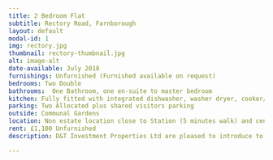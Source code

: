 ```yaml
---
title: 2 Bedroom Flat
subtitle: Rectory Road, Farnborough
layout: default
modal-id: 1
img: rectory.jpg
thumbnail: rectory-thumbnail.jpg
alt: image-alt
date-available: July 2018
furnishings: Unfurnished (Furnished available on request)
bedrooms: Two Double
bathrooms:	One Bathroom, one en-suite to master bedroom
kitchen: Fully fitted with integrated dishwasher, washer dryer, cooker/hob and fridge freezer.
parking: Two Allocated plus shared visitors parking
outside: Communal Gardens
location: Non estate location close to Station (5 minutes walk) and central Farnborough
rent: £1,100 Unfurnished
description: D&T Investment Properties Ltd are pleased to introduce to the lettings market this two double bedroom apartment in the centre of Farnborough, Hampshire. This property consists of two double bedrooms, en-suite to master, living/dining area , modern kitchen with fitted appliances and comes with two allocated parking spaces and two cycle rack spaces. In addition visitors parking slots are available shared amongst the 6 flats. This property is ideal for a professional couple/sharers & people who require good links to London, M3, A3 & M25.

---
```

